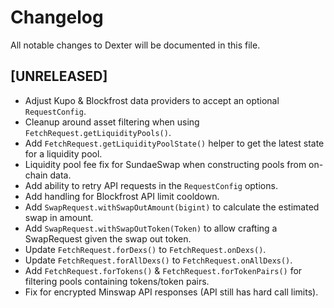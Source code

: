 # Changelog

All notable changes to Dexter will be documented in this file.

## [UNRELEASED]

- Adjust Kupo & Blockfrost data providers to accept an optional `RequestConfig`.
- Cleanup around asset filtering when using `FetchRequest.getLiquidityPools()`.
- Add `FetchRequest.getLiquidityPoolState()` helper to get the latest state for a liquidity pool.
- Liquidity pool fee fix for SundaeSwap when constructing pools from on-chain data. 
- Add ability to retry API requests in the `RequestConfig` options. 
- Add handling for Blockfrost API limit cooldown. 
- Add `SwapRequest.withSwapOutAmount(bigint)` to calculate the estimated swap in amount.
- Add `SwapRequest.withSwapOutToken(Token)` to allow crafting a SwapRequest given the swap out token.
- Update `FetchRequest.forDexs()` to `FetchRequest.onDexs()`.
- Update `FetchRequest.forAllDexs()` to `FetchRequest.onAllDexs()`.
- Add `FetchRequest.forTokens()` & `FetchRequest.forTokenPairs()` for filtering pools containing tokens/token pairs.
- Fix for encrypted Minswap API responses (API still has hard call limits). 
